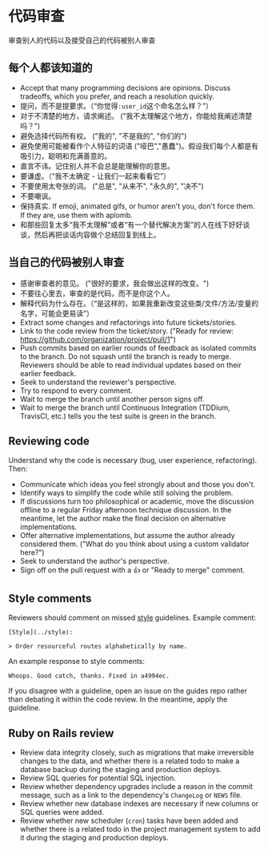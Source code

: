 代码审查
===========

审查别人的代码以及接受自己的代码被别人审查

每个人都该知道的
--------

* Accept that many programming decisions are opinions. Discuss tradeoffs, which
  you prefer, and reach a resolution quickly.
* 提问，而不是提要求。（“你觉得`:user_id`这个命名怎么样？”）
* 对于不清楚的地方，请求阐述。
  ("我不太理解这个地方，你能给我阐述清楚吗？")
* 避免选择代码所有权。 ("我的", "不是我的", "你们的")
* 避免使用可能被看作个人特征的词语 ("哑巴","愚蠢")。假设我们每个人都是有吸引力，聪明和充满善意的。
* 直言不讳。记住别人并不会总是能理解你的意思。
* 要谦虚。（“我不太确定 - 让我们一起来看看它”）
* 不要使用太夸张的词。 ("总是", "从来不", "永久的", "决不")
* 不要嘲讽。
* 保持真实. If emoji, animated gifs, or humor aren't you, don't force them.
  If they are, use them with aplomb.
* 和那些回复太多“我不太理解”或者“有一个替代解决方案”的人在线下好好谈谈，然后再把谈话内容做个总结回复到线上。

当自己的代码被别人审查
-------------------------

* 感谢审查者的意见。 ("很好的要求，我会做出这样的改变。")
* 不要往心里去，审查的是代码，而不是你这个人。
* 解释代码为什么存在。（“是这样的，如果我重新改变这些类/文件/方法/变量的名字，可能会更易读”） 
* Extract some changes and refactorings into future tickets/stories.
* Link to the code review from the ticket/story. ("Ready for review:
  https://github.com/organization/project/pull/1")
* Push commits based on earlier rounds of feedback as isolated commits to the
  branch. Do not squash until the branch is ready to merge. Reviewers should be
  able to read individual updates based on their earlier feedback.
* Seek to understand the reviewer's perspective.
* Try to respond to every comment.
* Wait to merge the branch until another person signs off.
* Wait to merge the branch until Continuous Integration (TDDium, TravisCI, etc.)
  tells you the test suite is green in the branch.

Reviewing code
--------------

Understand why the code is necessary (bug, user experience, refactoring). Then:

* Communicate which ideas you feel strongly about and those you don't.
* Identify ways to simplify the code while still solving the problem.
* If discussions turn too philosophical or academic, move the discussion offline
  to a regular Friday afternoon technique discussion. In the meantime, let the
  author make the final decision on alternative implementations.
* Offer alternative implementations, but assume the author already considered
  them. ("What do you think about using a custom validator here?")
* Seek to understand the author's perspective.
* Sign off on the pull request with a :thumbsup: or "Ready to merge" comment.

Style comments
--------------

Reviewers should comment on missed [style](../style)
guidelines. Example comment:

    [Style](../style):

    > Order resourceful routes alphabetically by name.

An example response to style comments:

    Whoops. Good catch, thanks. Fixed in a4994ec.

If you disagree with a guideline, open an issue on the guides repo rather than
debating it within the code review. In the meantime, apply the guideline.

Ruby on Rails review
--------------------

* Review data integrity closely, such as migrations that make irreversible
  changes to the data, and whether there is a related todo to make a database
  backup during the staging and production deploys.
* Review SQL queries for potential SQL injection.
* Review whether dependency upgrades include a reason in the commit message,
  such as a link to the dependency's `ChangeLog` or `NEWS` file.
* Review whether new database indexes are necessary if new columns or SQL
  queries were added.
* Review whether new scheduler (`cron`) tasks have been added and whether there
  is a related todo in the project management system to add it during the
  staging and production deploys.
